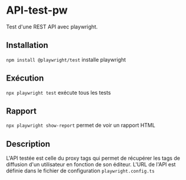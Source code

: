 # API-test-pw
Test d'une REST API avec playwright.

## Installation
`npm install @playwright/test` installe playwright

## Exécution
`npx playwright test` exécute tous les tests

## Rapport
`npx playwright show-report` permet de voir un rapport HTML

## Description
L'API testée est celle du proxy tags qui permet de récupérer les tags de diffusion d'un utilisateur en fonction de son éditeur.
L'URL de l'API est définie dans le fichier de configuration `playwright.config.ts`